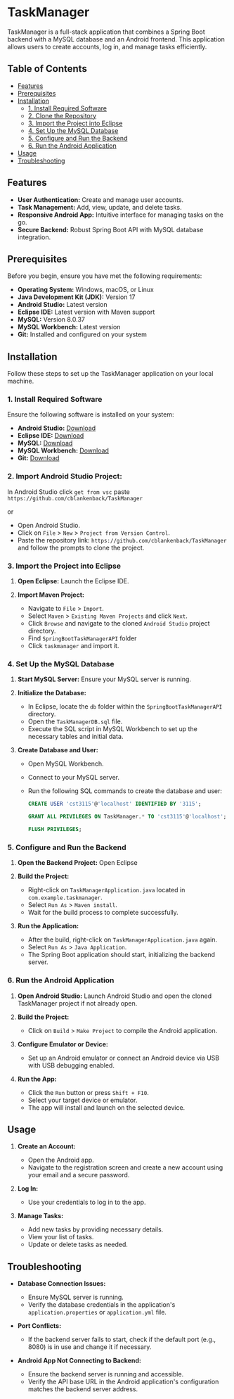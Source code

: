 # TaskManager

TaskManager is a full-stack application that combines a Spring Boot backend with a MySQL database and an Android frontend. This application allows users to create accounts, log in, and manage tasks efficiently.

## Table of Contents

- [Features](#features)
- [Prerequisites](#prerequisites)
- [Installation](#installation)
  - [1. Install Required Software](#1-install-required-software)
  - [2. Clone the Repository](#2-clone-the-repository)
  - [3. Import the Project into Eclipse](#3-import-the-project-into-eclipse)
  - [4. Set Up the MySQL Database](#4-set-up-the-mysql-database)
  - [5. Configure and Run the Backend](#5-configure-and-run-the-backend)
  - [6. Run the Android Application](#6-run-the-android-application)
- [Usage](#usage)
- [Troubleshooting](#troubleshooting)

## Features

- **User Authentication:** Create and manage user accounts.
- **Task Management:** Add, view, update, and delete tasks.
- **Responsive Android App:** Intuitive interface for managing tasks on the go.
- **Secure Backend:** Robust Spring Boot API with MySQL database integration.

## Prerequisites

Before you begin, ensure you have met the following requirements:

- **Operating System:** Windows, macOS, or Linux
- **Java Development Kit (JDK):** Version 17
- **Android Studio:** Latest version
- **Eclipse IDE:** Latest version with Maven support
- **MySQL:** Version 8.0.37
- **MySQL Workbench:** Latest version
- **Git:** Installed and configured on your system

## Installation

Follow these steps to set up the TaskManager application on your local machine.

### 1. Install Required Software

Ensure the following software is installed on your system:

- **Android Studio:** [Download](https://developer.android.com/studio)
- **Eclipse IDE:** [Download](https://www.eclipse.org/downloads/)
- **MySQL:** [Download](https://dev.mysql.com/downloads/mysql/8.0.html)
- **MySQL Workbench:** [Download](https://dev.mysql.com/downloads/workbench/)
- **Git:** [Download](https://git-scm.com/downloads)

### 2. **Import Android Studio Project:**

In Android Studio click `get from vsc` paste `https://github.com/cblankenback/TaskManager`

or

  - Open Android Studio.
   - Click on `File` > `New` > `Project from Version Control`.
   - Paste the repository link: `https://github.com/cblankenback/TaskManager` and follow the prompts to clone the project.


### 3. Import the Project into Eclipse

1. **Open Eclipse:**
   Launch the Eclipse IDE.

2. **Import Maven Project:**
   - Navigate to `File` > `Import`.
   - Select `Maven` > `Existing Maven Projects` and click `Next`.
   - Click `Browse` and navigate to the cloned `Android Studio` project directory.
   - Find `SpringBootTaskManagerAPI` folder
   - Click `taskmanager` and import it.



### 4. Set Up the MySQL Database

1. **Start MySQL Server:**
   Ensure your MySQL server is running.

2. **Initialize the Database:**
   - In Eclipse, locate the `db` folder within the `SpringBootTaskManagerAPI` directory.
   - Open the `TaskManagerDB.sql` file.
   - Execute the SQL script in MySQL Workbench to set up the necessary tables and initial data.

3. **Create Database and User:**
   - Open MySQL Workbench.
   - Connect to your MySQL server.
   - Run the following SQL commands to create the database and user:

     ```sql
     CREATE USER 'cst3115'@'localhost' IDENTIFIED BY '3115';

     GRANT ALL PRIVILEGES ON TaskManager.* TO 'cst3115'@'localhost';

     FLUSH PRIVILEGES;
     ```



### 5. Configure and Run the Backend

1. **Open the Backend Project:**
   Open Eclipse

2. **Build the Project:**
   - Right-click on `TaskManagerApplication.java` located in `com.example.taskmanager`.
   - Select `Run As` > `Maven install`.
   - Wait for the build process to complete successfully.

3. **Run the Application:**
   - After the build, right-click on `TaskManagerApplication.java` again.
   - Select `Run As` > `Java Application`.
   - The Spring Boot application should start, initializing the backend server.

### 6. Run the Android Application

1. **Open Android Studio:**
   Launch Android Studio and open the cloned TaskManager project if not already open.

2. **Build the Project:**
   - Click on `Build` > `Make Project` to compile the Android application.

3. **Configure Emulator or Device:**
   - Set up an Android emulator or connect an Android device via USB with USB debugging enabled.

4. **Run the App:**
   - Click the `Run` button or press `Shift + F10`.
   - Select your target device or emulator.
   - The app will install and launch on the selected device.

## Usage

1. **Create an Account:**
   - Open the Android app.
   - Navigate to the registration screen and create a new account using your email and a secure password.

2. **Log In:**
   - Use your credentials to log in to the app.

3. **Manage Tasks:**
   - Add new tasks by providing necessary details.
   - View your list of tasks.
   - Update or delete tasks as needed.

## Troubleshooting

- **Database Connection Issues:**
  - Ensure MySQL server is running.
  - Verify the database credentials in the application's `application.properties` or `application.yml` file.

- **Port Conflicts:**
  - If the backend server fails to start, check if the default port (e.g., 8080) is in use and change it if necessary.

- **Android App Not Connecting to Backend:**
  - Ensure the backend server is running and accessible.
  - Verify the API base URL in the Android application's configuration matches the backend server address.

